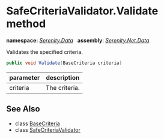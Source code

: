 # SafeCriteriaValidator.Validate method
**namespace:** *[Serenity.Data](../../README.md#serenity.data-namespace)*   **assembly**: *[Serenity.Net.Data](../../README.md)*

Validates the specified criteria.

```csharp
public void Validate(BaseCriteria criteria)
```

| parameter | description |
| --- | --- |
| criteria | The criteria. |

## See Also

* class [BaseCriteria](../BaseCriteria.md)
* class [SafeCriteriaValidator](../SafeCriteriaValidator.md)